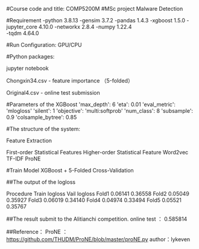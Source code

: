 #Course code and title: COMP5200M 
#MSc project Malware Detection

#Requirement
-python                    3.8.13 
-gensim                    3.7.2
-pandas                    1.4.3
-xgboost                   1.5.0
-jupyter_core              4.10.0 
-networkx                  2.8.4 
-numpy                     1.22.4  
-tqdm                      4.64.0 



#Run Configuration: GPU/CPU


#Python packages:

jupyter notebook

Chongxin34.csv - feature importance （5-folded）

Original4.csv - online test submission 

#Parameters of the XGBoost
'max_depth': 6
'eta': 0.01
'eval_metric': 'mlogloss'
'silent': 1
'objective': 'multi:softprob'
'num_class': 8
'subsample': 0.9
'colsample_bytree': 0.85



#The structure of the system:

Feature Extraction

First-order Statistical Features
Higher-order Statistical Feature
Word2vec 
TF-IDF
ProNE

#Train Model
XGBoost + 5-Folded Cross-Validation



##The output of the logloss

Procedure	Train logloss		Vail logloss
Fold1		0.06141			0.36558
Fold2		0.05049			0.35927
Fold3		0.06019			0.34140
Fold4		0.04974			0.33494
Fold5		0.05521			0.35767


##The result submit to the Alitianchi competition.
online test ： 0.585814

##Reference：
ProNE ：https://github.com/THUDM/ProNE/blob/master/proNE.py author：lykeven
